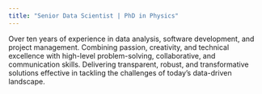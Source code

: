 ```yaml
---
title: "Senior Data Scientist | PhD in Physics"
---
```


Over ten years of experience in data analysis, software development, and project management. Combining passion, creativity, and technical excellence with high-level problem-solving, collaborative, and communication skills. Delivering transparent, robust, and transformative solutions effective in tackling the challenges of today’s data-driven landscape.

